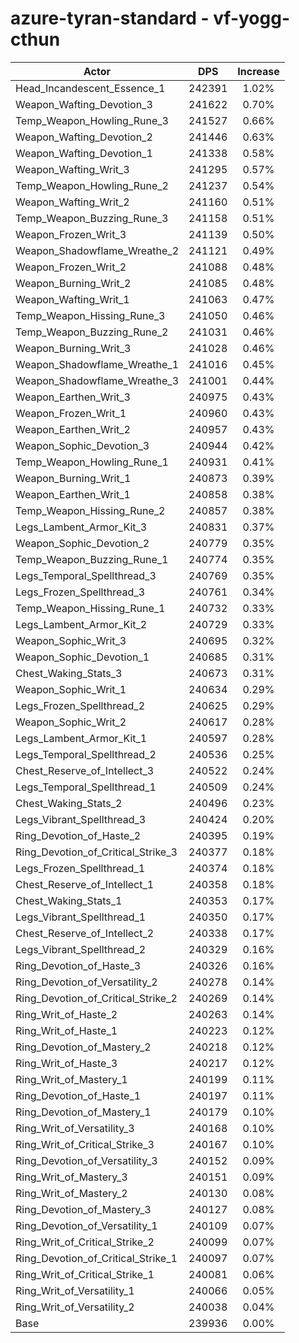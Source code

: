 # azure-tyran-standard - vf-yogg-cthun
| Actor | DPS | Increase |
|---|:---:|:---:|
|Head_Incandescent_Essence_1|242391|1.02%|
|Weapon_Wafting_Devotion_3|241622|0.70%|
|Temp_Weapon_Howling_Rune_3|241527|0.66%|
|Weapon_Wafting_Devotion_2|241446|0.63%|
|Weapon_Wafting_Devotion_1|241338|0.58%|
|Weapon_Wafting_Writ_3|241295|0.57%|
|Temp_Weapon_Howling_Rune_2|241237|0.54%|
|Weapon_Wafting_Writ_2|241160|0.51%|
|Temp_Weapon_Buzzing_Rune_3|241158|0.51%|
|Weapon_Frozen_Writ_3|241139|0.50%|
|Weapon_Shadowflame_Wreathe_2|241121|0.49%|
|Weapon_Frozen_Writ_2|241088|0.48%|
|Weapon_Burning_Writ_2|241085|0.48%|
|Weapon_Wafting_Writ_1|241063|0.47%|
|Temp_Weapon_Hissing_Rune_3|241050|0.46%|
|Temp_Weapon_Buzzing_Rune_2|241031|0.46%|
|Weapon_Burning_Writ_3|241028|0.46%|
|Weapon_Shadowflame_Wreathe_1|241016|0.45%|
|Weapon_Shadowflame_Wreathe_3|241001|0.44%|
|Weapon_Earthen_Writ_3|240975|0.43%|
|Weapon_Frozen_Writ_1|240960|0.43%|
|Weapon_Earthen_Writ_2|240957|0.43%|
|Weapon_Sophic_Devotion_3|240944|0.42%|
|Temp_Weapon_Howling_Rune_1|240931|0.41%|
|Weapon_Burning_Writ_1|240873|0.39%|
|Weapon_Earthen_Writ_1|240858|0.38%|
|Temp_Weapon_Hissing_Rune_2|240857|0.38%|
|Legs_Lambent_Armor_Kit_3|240831|0.37%|
|Weapon_Sophic_Devotion_2|240779|0.35%|
|Temp_Weapon_Buzzing_Rune_1|240774|0.35%|
|Legs_Temporal_Spellthread_3|240769|0.35%|
|Legs_Frozen_Spellthread_3|240761|0.34%|
|Temp_Weapon_Hissing_Rune_1|240732|0.33%|
|Legs_Lambent_Armor_Kit_2|240729|0.33%|
|Weapon_Sophic_Writ_3|240695|0.32%|
|Weapon_Sophic_Devotion_1|240685|0.31%|
|Chest_Waking_Stats_3|240673|0.31%|
|Weapon_Sophic_Writ_1|240634|0.29%|
|Legs_Frozen_Spellthread_2|240625|0.29%|
|Weapon_Sophic_Writ_2|240617|0.28%|
|Legs_Lambent_Armor_Kit_1|240597|0.28%|
|Legs_Temporal_Spellthread_2|240536|0.25%|
|Chest_Reserve_of_Intellect_3|240522|0.24%|
|Legs_Temporal_Spellthread_1|240509|0.24%|
|Chest_Waking_Stats_2|240496|0.23%|
|Legs_Vibrant_Spellthread_3|240424|0.20%|
|Ring_Devotion_of_Haste_2|240395|0.19%|
|Ring_Devotion_of_Critical_Strike_3|240377|0.18%|
|Legs_Frozen_Spellthread_1|240374|0.18%|
|Chest_Reserve_of_Intellect_1|240358|0.18%|
|Chest_Waking_Stats_1|240353|0.17%|
|Legs_Vibrant_Spellthread_1|240350|0.17%|
|Chest_Reserve_of_Intellect_2|240338|0.17%|
|Legs_Vibrant_Spellthread_2|240329|0.16%|
|Ring_Devotion_of_Haste_3|240326|0.16%|
|Ring_Devotion_of_Versatility_2|240278|0.14%|
|Ring_Devotion_of_Critical_Strike_2|240269|0.14%|
|Ring_Writ_of_Haste_2|240263|0.14%|
|Ring_Writ_of_Haste_1|240223|0.12%|
|Ring_Devotion_of_Mastery_2|240218|0.12%|
|Ring_Writ_of_Haste_3|240217|0.12%|
|Ring_Writ_of_Mastery_1|240199|0.11%|
|Ring_Devotion_of_Haste_1|240197|0.11%|
|Ring_Devotion_of_Mastery_1|240179|0.10%|
|Ring_Writ_of_Versatility_3|240168|0.10%|
|Ring_Writ_of_Critical_Strike_3|240167|0.10%|
|Ring_Devotion_of_Versatility_3|240152|0.09%|
|Ring_Writ_of_Mastery_3|240151|0.09%|
|Ring_Writ_of_Mastery_2|240130|0.08%|
|Ring_Devotion_of_Mastery_3|240127|0.08%|
|Ring_Devotion_of_Versatility_1|240109|0.07%|
|Ring_Writ_of_Critical_Strike_2|240099|0.07%|
|Ring_Devotion_of_Critical_Strike_1|240097|0.07%|
|Ring_Writ_of_Critical_Strike_1|240081|0.06%|
|Ring_Writ_of_Versatility_1|240066|0.05%|
|Ring_Writ_of_Versatility_2|240038|0.04%|
|Base|239936|0.00%|
